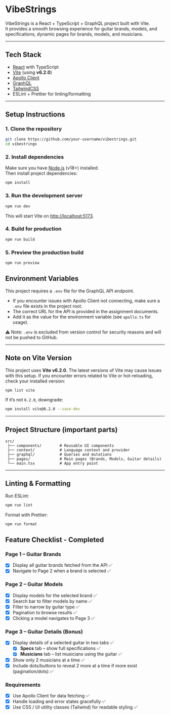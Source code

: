 # VibeStrings

VibeStrings is a React + TypeScript + GraphQL project built with Vite.  
It provides a smooth browsing experience for guitar brands, models, and specifications, dynamic pages for brands, models, and musicians.

---

## Tech Stack

- [React](https://react.dev/) with TypeScript
- [Vite](https://vitejs.dev/) (using **v6.2.0**)
- [Apollo Client](https://www.apollographql.com/docs/react/)
- [GraphQL](https://graphql.org/)
- [TailwindCSS](https://tailwindcss.com/)
- ESLint + Prettier for linting/formatting

---

## Setup Instructions

### 1. Clone the repository

```bash
git clone https://github.com/your-username/vibestrings.git
cd vibestrings
```

### 2. Install dependencies

Make sure you have [Node.js](https://nodejs.org/) (v18+) installed.  
Then install project dependencies:

```bash
npm install
```

### 3. Run the development server

```bash
npm run dev
```

This will start Vite on [http://localhost:5173](http://localhost:5173).

### 4. Build for production

```bash
npm run build
```

### 5. Preview the production build

```bash
npm run preview
```

## Environment Variables

This project requires a `.env` file for the GraphQL API endpoint.

- If you encounter issues with Apollo Client not connecting, make sure a `.env` file exists in the project root.
- The correct URL for the API is provided in the assignment documents.
- Add it as the value for the environment variable (see `apollo.ts` for usage).

⚠️ Note: `.env` is excluded from version control for security reasons and will not be pushed to GitHub.

---

## Note on Vite Version

This project uses **Vite v6.2.0**.
The latest versions of Vite may cause issues with this setup.
If you encounter errors related to Vite or hot-reloading, check your installed version:

```bash
npm list vite
```

If it’s not `6.2.0`, downgrade:

```bash
npm install vite@6.2.0 --save-dev
```

---

## Project Structure (important parts)

```
src/
 ├── components/        # Reusable UI components
 ├── context/           # Language context and provider
 ├── graphql/           # Queries and mutations
 ├── pages/             # Main pages (Brands, Models, Guitar details)
 └── main.tsx           # App entry point
```

---

## Linting & Formatting

Run ESLint:

```bash
npm run lint
```

Format with Prettier:

```bash
npm run format
```

## Feature Checklist - Completed

### Page 1 – Guitar Brands

- [x] Display all guitar brands fetched from the API ✅
- [x] Navigate to Page 2 when a brand is selected ✅

### Page 2 – Guitar Models

- [x] Display models for the selected brand ✅
- [x] Search bar to filter models by name ✅
- [x] Filter to narrow by guitar type ✅
- [x] Pagination to browse results ✅
- [x] Clicking a model navigates to Page 3 ✅

### Page 3 – Guitar Details (Bonus)

- [x] Display details of a selected guitar in two tabs ✅
  - [x] **Specs** tab – show full specifications ✅
  - [x] **Musicians** tab – list musicians using the guitar ✅
- [x] Show only 2 musicians at a time ✅
- [x] Include dots/buttons to reveal 2 more at a time if more exist (pagination/dots) ✅

### Requirements

- [x] Use Apollo Client for data fetching ✅
- [x] Handle loading and error states gracefully ✅
- [x] Use CSS / UI utility classes (Tailwind) for readable styling ✅
